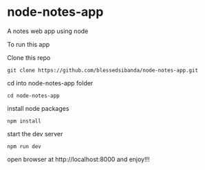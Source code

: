 # node-notes-app
A notes web app using node

To run this app

Clone this repo

```git clone https://github.com/blessedsibanda/node-notes-app.git```

cd into node-notes-app folder

```cd node-notes-app```

install node packages

```npm install```

start the dev server

```npm run dev```

open browser at http://localhost:8000 and enjoy!!!
